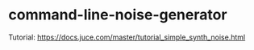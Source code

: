 # command-line-noise-generator
Tutorial: https://docs.juce.com/master/tutorial_simple_synth_noise.html
